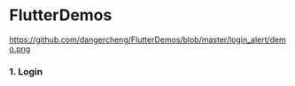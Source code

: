 # FlutterDemos

https://github.com/dangercheng/FlutterDemos/blob/master/login_alert/demo.png

### 1. Login

